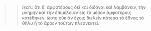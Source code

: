 

>>  *Isch.*: ὅτι δ' ἀμφοτέρους δεῖ καὶ διδόναι καὶ λαμβάνειν, τὴν μνήμην καὶ τὴν ἐπιμέλειαν εἰς τὸ μέσον ἀμφοτέροις κατέθηκεν. ὥστε οὐκ ἂν ἔχοις διελεῖν πότερα τὸ ἔθνος τὸ θῆλυ ἢ τὸ ἄρρεν τούτων πλεονεκτεῖ.